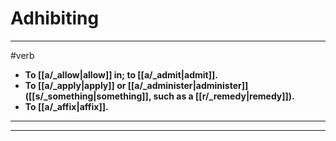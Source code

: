 # Adhibiting
---
#verb
- **To [[a/_allow|allow]] in; to [[a/_admit|admit]].**
- **To [[a/_apply|apply]] or [[a/_administer|administer]] ([[s/_something|something]], such as a [[r/_remedy|remedy]]).**
- **To [[a/_affix|affix]].**
---
---
